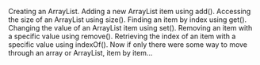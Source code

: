 Creating an ArrayList.
Adding a new ArrayList item using add().
Accessing the size of an ArrayList using size().
Finding an item by index using get().
Changing the value of an ArrayList item using set().
Removing an item with a specific value using remove().
Retrieving the index of an item with a specific value using indexOf().
Now if only there were some way to move through an array or ArrayList, item by item…